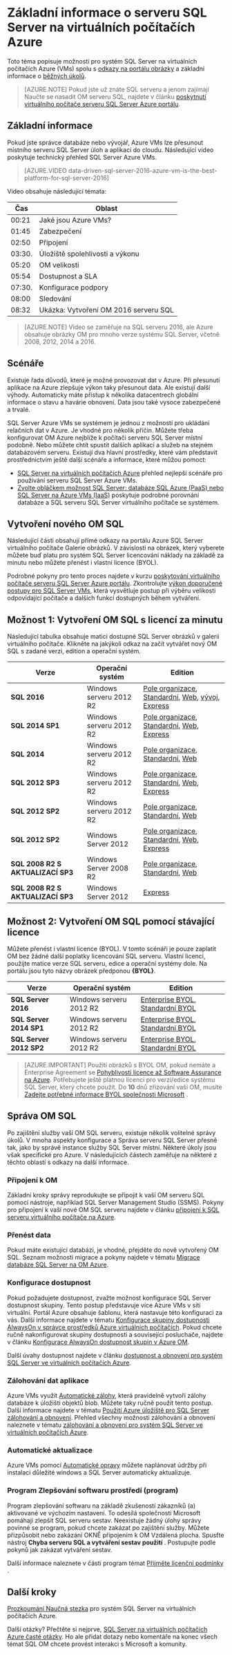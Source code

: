 <properties
    pageTitle="Základní informace o serveru SQL Server na virtuálních počítačích Azure | Microsoft Azure"
    description="Informace o tom, jak spustit úplné edice systému SQL Server Azure virtuálních počítačích. Pokud potřebujete přímé odkazy na všechny obrázky OM SQL serveru a související obsah."
    services="virtual-machines-windows"
    documentationCenter=""
    authors="rothja"
    manager="jhubbard"
    editor=""
    tags="azure-service-management"/>

<tags
    ms.service="virtual-machines-windows"
    ms.devlang="na"
    ms.topic="get-started-article"
    ms.tgt_pltfrm="vm-windows-sql-server"
    ms.workload="infrastructure-services"
    ms.date="10/19/2016"
    ms.author="jroth"/>

# <a name="overview-of-sql-server-on-azure-virtual-machines"></a>Základní informace o serveru SQL Server na virtuálních počítačích Azure

Toto téma popisuje možnosti pro systém SQL Server na virtuálních počítačích Azure (VMs) spolu s [odkazy na portálu obrázky](#option-1-create-a-sql-vm-with-per-minute-licensing) a základní informace o [běžných úkolů](#manage-your-sql-vm).

>[AZURE.NOTE] Pokud jste už znáte SQL serveru a jenom zajímají Naučte se nasadit OM serveru SQL, najdete v článku [poskytnutí virtuálního počítače serveru SQL Server Azure portálu](virtual-machines-windows-portal-sql-server-provision.md).

## <a name="overview"></a>Základní informace
Pokud jste správce databáze nebo vývojář, Azure VMs lze přesunout místního serveru SQL Server úloh a aplikací do cloudu. Následující video poskytuje technický přehled SQL Server Azure VMs.

> [AZURE.VIDEO data-driven-sql-server-2016-azure-vm-is-the-best-platform-for-sql-server-2016]

Video obsahuje následující témata:

|Čas|Oblast|
|---|---|
| 00:21 | Jaké jsou Azure VMs? |
| 01:45 | Zabezpečení |
| 02:50 | Připojení |
| 03:30. | Úložiště spolehlivosti a výkonu |
| 05:20 | OM velikosti |
| 05:54 | Dostupnost a SLA |
| 07:30. | Konfigurace podpory |
| 08:00 | Sledování |
| 08:32 | Ukázka: Vytvoření OM 2016 serveru SQL |

>[AZURE.NOTE] Video se zaměřuje na SQL serveru 2016, ale Azure obsahuje obrázky OM pro mnoho verze systému SQL Server, včetně 2008, 2012, 2014 a 2016. 

## <a name="scenarios"></a>Scénáře
Existuje řada důvodů, které je možné provozovat dat v Azure. Při přesunutí aplikace na Azure zlepšuje výkon taky přesunout data. Ale existují další výhody. Automaticky máte přístup k několika datacentrech globální informace o stavu a havárie obnovení. Data jsou také vysoce zabezpečené a trvalé.

SQL Server Azure VMs se systémem je jednou z možností pro ukládání relačních dat v Azure. Je vhodné pro několik příčin. Můžete třeba konfigurovat OM Azure nejblíže k počítači serveru SQL Server místní podobně. Nebo můžete chtít spustit dalších aplikací a služeb na stejném databázovém serveru. Existují dva hlavní prostředky, které vám představit prostřednictvím ještě další scénáře a informace, které můžou pomoct:

 - [SQL Server na virtuálních počítačích Azure](https://azure.microsoft.com/services/virtual-machines/sql-server/) přehled nejlepší scénáře pro používání serveru SQL Server Azure VMs. 
 - [Zvolte obláčkem možnost SQL Server: databáze SQL Azure (PaaS) nebo SQL Server na Azure VMs (IaaS)](../sql-database/sql-database-paas-vs-sql-server-iaas.md) poskytuje podrobné porovnání databáze a SQL serveru SQL Server virtuálního počítače se systémem.

## <a name="create-a-new-sql-vm"></a>Vytvoření nového OM SQL
Následující části obsahují přímé odkazy na portálu Azure SQL Server virtuálního počítače Galerie obrázků. V závislosti na obrázek, který vyberete můžete buď platu pro systém SQL Server licencování náklady na základě za minutu nebo můžete přenést i vlastní licence (BYOL).

Podrobné pokyny pro tento proces najdete v kurzu [poskytování virtuálního počítače serveru SQL Server Azure portálu](virtual-machines-windows-portal-sql-server-provision.md). Zkontrolujte [výkon doporučené postupy pro SQL Server VMs](virtual-machines-windows-sql-performance.md), která vysvětluje postup při výběru velikosti odpovídající počítače a dalších funkcí dostupných během vytváření.

## <a name="option-1-create-a-sql-vm-with-per-minute-licensing"></a>Možnost 1: Vytvoření OM SQL s licencí za minutu
Následující tabulka obsahuje matici dostupné SQL Server obrázků v galerii virtuálního počítače. Klikněte na jakýkoli odkaz na začít vytvářet nový OM SQL s zadané verzi, edition a operační systém.

|Verze|Operační systém|Edition|
|---|---|---|
|**SQL 2016**|Windows serveru 2012 R2|[Pole organizace](https://portal.azure.com/#create/Microsoft.SQLServer2016RTMEnterpriseWindowsServer2012R2), [Standardní](https://portal.azure.com/#create/Microsoft.SQLServer2016RTMStandardWindowsServer2012R2), [Web](https://portal.azure.com/#create/Microsoft.SQLServer2016RTMWebWindowsServer2012R2), [vývoj](https://portal.azure.com/#create/Microsoft.SQLServer2016RTMDeveloperWindowsServer2012R2), [Express](https://portal.azure.com/#create/Microsoft.SQLServer2016RTMExpressWindowsServer2012R2)|
|**SQL 2014 SP1**|Windows serveru 2012 R2|[Pole organizace](https://portal.azure.com/#create/Microsoft.SQLServer2014SP1EnterpriseWindowsServer2012R2), [Standardní](https://portal.azure.com/#create/Microsoft.SQLServer2014SP1StandardWindowsServer2012R2), [Web](https://portal.azure.com/#create/Microsoft.SQLServer2014SP1WebWindowsServer2012R2), [Express](https://portal.azure.com/#create/Microsoft.SQLServer2014SP1ExpressWindowsServer2012R2)|
|**SQL 2014**|Windows serveru 2012 R2|[Pole organizace](https://portal.azure.com/#create/Microsoft.SQLServer2014EnterpriseWindowsServer2012R2), [Standardní](https://portal.azure.com/#create/Microsoft.SQLServer2014StandardWindowsServer2012R2), [Web](https://portal.azure.com/#create/Microsoft.SQLServer2014WebWindowsServer2012R2)|
|**SQL 2012 SP3**|Windows serveru 2012 R2|[Pole organizace](https://portal.azure.com/#create/Microsoft.SQLServer2012SP3EnterpriseWindowsServer2012R2), [Standardní](https://portal.azure.com/#create/Microsoft.SQLServer2012SP3StandardWindowsServer2012R2), [Web](https://portal.azure.com/#create/Microsoft.SQLServer2012SP3WebWindowsServer2012R2), [Express](https://portal.azure.com/#create/Microsoft.SQLServer2012SP3ExpressWindowsServer2012R2)|
|**SQL 2012 SP2**|Windows serveru 2012 R2|[Pole organizace](https://portal.azure.com/#create/Microsoft.SQLServer2012SP2EnterpriseWindowsServer2012R2), [Standardní](https://portal.azure.com/#create/Microsoft.SQLServer2012SP2StandardWindowsServer2012R2), [Web](https://portal.azure.com/#create/Microsoft.SQLServer2012SP2WebWindowsServer2012R2)|
|**SQL 2012 SP2**|Windows Server 2012|[Pole organizace](https://portal.azure.com/#create/Microsoft.SQLServer2012SP2EnterpriseWindowsServer2012), [Standardní](https://portal.azure.com/#create/Microsoft.SQLServer2012SP2StandardWindowsServer2012), [Web](https://portal.azure.com/#create/Microsoft.SQLServer2012SP2WebWindowsServer2012), [Express](https://portal.azure.com/#create/Microsoft.SQLServer2012SP2ExpressWindowsServer2012)|
|**SQL 2008 R2 S AKTUALIZACÍ SP3**|Windows Server 2008 R2|[Pole organizace](https://portal.azure.com/#create/Microsoft.SQLServer2008R2SP3EnterpriseWindowsServer2008R2), [Standardní](https://portal.azure.com/#create/Microsoft.SQLServer2008R2SP3StandardWindowsServer2008R2), [Web](https://portal.azure.com/#create/Microsoft.SQLServer2008R2SP3WebWindowsServer2008R2)|
|**SQL 2008 R2 S AKTUALIZACÍ SP3**|Windows Server 2012|[Express](https://portal.azure.com/#create/Microsoft.SQLServer2008R2SP3ExpressWindowsServer2012)|

## <a name="option-2-create-a-sql-vm-with-an-existing-license"></a>Možnost 2: Vytvoření OM SQL pomocí stávající licence
Můžete přenést i vlastní licence (BYOL). V tomto scénáři je pouze zaplatit OM bez žádné další poplatky licencování SQL serveru. Vlastní licenci, použijte matice verze SQL serveru, edice a operační systémy dole. Na portálu jsou tyto názvy obrázek předponou **{BYOL}**.

|Verze|Operační systém|Edition|
|---|---|---|
|**SQL Server 2016**|Windows serveru 2012 R2|[Enterprise BYOL](https://portal.azure.com/#create/Microsoft.BYOLSQLServer2016RTMStandardWindowsServer2012R2), [Standardní BYOL](https://portal.azure.com/#create/Microsoft.BYOLSQLServer2016RTMStandardWindowsServer2012R2)|
|**SQL Server 2014 SP1**|Windows serveru 2012 R2|[Enterprise BYOL](https://portal.azure.com/#create/Microsoft.BYOLSQLServer2014SP1EnterpriseWindowsServer2012R2), [Standardní BYOL](https://portal.azure.com/#create/Microsoft.BYOLSQLServer2014SP1StandardWindowsServer2012R2)|
|**SQL Server 2012 SP2**|Windows serveru 2012 R2|[Enterprise BYOL](https://portal.azure.com/#create/Microsoft.BYOLSQLServer2012SP3EnterpriseWindowsServer2012R2), [Standardní BYOL](https://portal.azure.com/#create/Microsoft.BYOLSQLServer2012SP3StandardWindowsServer2012R2)|

> [AZURE.IMPORTANT] Použití obrázků s BYOL OM, pokud nemáte a Enterprise Agreement se [Pohyblivostí licence až Software Assurance na Azure](https://azure.microsoft.com/pricing/license-mobility/). Potřebujete ještě platnou licenci pro verzi/edice systému SQL Server, který chcete použít. Do **10** dnů zřizování vaší OM, musíte [Zadejte potřebné informace BYOL společnosti Microsoft](http://d36cz9buwru1tt.cloudfront.net/License_Mobility_Customer_Verification_Guide.pdf) .

## <a name="manage-your-sql-vm"></a>Správa OM SQL
Po zajištění služby vaší OM SQL serveru, existuje několik volitelné správy úkolů. V mnoha aspekty konfigurace a Správa serveru SQL Server přesně tak, jako by správě instance služby SQL Server místní. Některé úkoly jsou však specifické pro Azure. V následujících částech zaměřuje na některé z těchto oblastí s odkazy na další informace.

### <a name="connect-to-the-vm"></a>Připojení k OM
Základní kroky správy reprodukujte se připojit k vaší OM serveru SQL pomocí nástroje, například SQL Server Management Studio (SSMS). Pokyny pro připojení k vaší nové OM SQL serveru najdete v článku [připojení k SQL serveru virtuálního počítače na Azure](virtual-machines-windows-sql-connect.md).

### <a name="migrate-your-data"></a>Přenést data
Pokud máte existující databázi, je vhodné, přejděte do nově vytvořený OM SQL. Seznam možnosti migrace a pokyny najdete v tématu [Migrace databáze SQL Server na OM Azure](virtual-machines-windows-migrate-sql.md).

### <a name="configure-high-availability"></a>Konfigurace dostupnost
Pokud požadujete dostupnost, zvažte možnost konfigurace SQL Server dostupnost skupiny. Tento postup představuje více Azure VMs v síti virtuální. Portál Azure obsahuje šablonu, která nastavuje této konfiguraci za vás. Další informace najdete v tématu [Konfigurace skupiny dostupnosti AlwaysOn v správce prostředků Azure virtuálních počítačích](virtual-machines-windows-portal-sql-alwayson-availability-groups.md). Pokud chcete ručně nakonfigurovat skupiny dostupnosti a související posluchače, najdete v článku [Konfigurace AlwaysOn dostupnost skupin v Azure OM](virtual-machines-windows-portal-sql-alwayson-availability-groups-manual.md).

Další úvahy dostupnost najdete v článku [dostupnost a obnovení pro systém SQL Server ve virtuálních počítačích Azure](virtual-machines-windows-sql-high-availability-dr.md).

### <a name="back-up-your-data"></a>Zálohování dat aplikace
Azure VMs využít [Automatické zálohy](virtual-machines-windows-sql-automated-backup.md), která pravidelně vytvoří zálohy databáze k úložišti objektů blob. Můžete taky ručně použít tento postup. Další informace najdete v tématu [Použití Azure úložiště pro SQL Server zálohování a obnovení](virtual-machines-windows-use-storage-sql-server-backup-restore.md). Přehled všechny možnosti zálohování a obnovení naleznete v tématu [zálohování a obnovení pro systém SQL Server ve virtuálních počítačích Azure](virtual-machines-windows-sql-backup-recovery.md).

### <a name="automate-updates"></a>Automatické aktualizace
Azure VMs pomocí [Automatické opravy](virtual-machines-windows-sql-automated-patching.md) můžete naplánovat údržby při instalaci důležité windows a SQL Server automaticky aktualizuje.

### <a name="customer-experience-improvement-program-ceip"></a>Program Zlepšování softwaru prostředí (program)
Program zlepšování softwaru na základě zkušeností zákazníků (a) aktivované ve výchozím nastavení. To odesílá společnosti Microsoft pomáhají zlepšit SQL serveru sestav. Neexistuje žádný úlohy správy povinné se program, pokud chcete zakázat po zajištění služby. Můžete přizpůsobit nebo zakázání OKNĚ připojením k OM Vzdálená plocha. Spusťte nástroj **Chyba serveru SQL a vytváření sestav použití** . Postupujte podle pokynů jak zakázat vytváření sestav. 

Další informace naleznete v části program témat [Přijměte licenční podmínky](https://msdn.microsoft.com/library/ms143343.aspx) . 

## <a name="next-steps"></a>Další kroky
[Prozkoumání Naučná stezka](https://azure.microsoft.com/documentation/learning-paths/sql-azure-vm/) pro systém SQL Server na virtuálních počítačích Azure.

Další otázky? Přečtěte si nejprve, [SQL Server na virtuálních počítačích Azure časté otázky](virtual-machines-windows-sql-server-iaas-faq.md). Ho ale přidat dotazy nebo komentáře na konec všech témat SQL OM chcete provést interakci s Microsoft a komunity.
